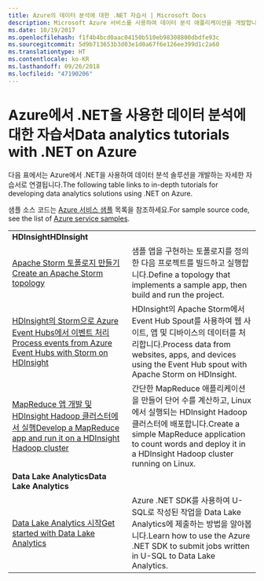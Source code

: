 ```yaml
---
title: Azure의 데이터 분석에 대한 .NET 자습서 | Microsoft Docs
description: Microsoft Azure 서비스를 사용하여 데이터 분석 애플리케이션을 개발합니다.
ms.date: 10/19/2017
ms.openlocfilehash: f1f4b4bcd0aac04150b510eb98308800dbdfe93c
ms.sourcegitcommit: 5d9b713653b3d03e1d0a67f6e126ee399d1c2a60
ms.translationtype: HT
ms.contentlocale: ko-KR
ms.lasthandoff: 09/26/2018
ms.locfileid: "47190206"
---
```

# <a name="data-analytics-tutorials-with-net-on-azure"></a><span data-ttu-id="d495c-103">Azure에서 .NET을 사용한 데이터 분석에 대한 자습서</span><span class="sxs-lookup"><span data-stu-id="d495c-103">Data analytics tutorials with .NET on Azure</span></span>

<span data-ttu-id="d495c-104">다음 표에서는 Azure에서 .NET을 사용하여 데이터 분석 솔루션을 개발하는 자세한 자습서로 연결됩니다.</span><span class="sxs-lookup"><span data-stu-id="d495c-104">The following table links to in-depth tutorials for developing data analytics solutions using .NET on Azure.</span></span> 

<span data-ttu-id="d495c-105">샘플 소스 코드는 [Azure 서비스 샘플](https://azure.microsoft.com/resources/samples/?platform=dotnet) 목록을 참조하세요.</span><span class="sxs-lookup"><span data-stu-id="d495c-105">For sample source code, see the list of [Azure service samples](https://azure.microsoft.com/resources/samples/?platform=dotnet).</span></span>

| | |
|---|---|
| <span data-ttu-id="d495c-106">**HDInsight**</span><span class="sxs-lookup"><span data-stu-id="d495c-106">**HDInsight**</span></span> | |
| <span data-ttu-id="d495c-107">[Apache Storm 토폴로지 만들기][1]</span><span class="sxs-lookup"><span data-stu-id="d495c-107">[Create an Apache Storm topology][1]</span></span> | <span data-ttu-id="d495c-108">샘플 앱을 구현하는 토폴로지를 정의한 다음 프로젝트를 빌드하고 실행합니다.</span><span class="sxs-lookup"><span data-stu-id="d495c-108">Define a topology that implements a sample app, then build and run the project.</span></span> | 
| <span data-ttu-id="d495c-109">[HDInsight의 Storm으로 Azure Event Hubs에서 이벤트 처리][2]</span><span class="sxs-lookup"><span data-stu-id="d495c-109">[Process events from Azure Event Hubs with Storm on HDInsight][2]</span></span> | <span data-ttu-id="d495c-110">HDInsight의 Apache Storm에서 Event Hub Spout를 사용하여 웹 사이트, 앱 및 디바이스의 데이터를 처리합니다.</span><span class="sxs-lookup"><span data-stu-id="d495c-110">Process data from websites, apps, and devices using the Event Hub spout with Apache Storm on HDInsight.</span></span>
| <span data-ttu-id="d495c-111">[MapReduce 앱 개발 및 HDInsight Hadoop 클러스터에서 실행][3]</span><span class="sxs-lookup"><span data-stu-id="d495c-111">[Develop a MapReduce app and run it on a HDInsight Hadoop cluster][3]</span></span> | <span data-ttu-id="d495c-112">간단한 MapReduce 애플리케이션을 만들어 단어 수를 계산하고, Linux에서 실행되는 HDInsight Hadoop 클러스터에 배포합니다.</span><span class="sxs-lookup"><span data-stu-id="d495c-112">Create a simple MapReduce application to count words and deploy it in a HDInsight Hadoop cluster running on Linux.</span></span> |
| <span data-ttu-id="d495c-113">**Data Lake Analytics**</span><span class="sxs-lookup"><span data-stu-id="d495c-113">**Data Lake Analytics**</span></span> | |
| <span data-ttu-id="d495c-114">[Data Lake Analytics 시작][4]</span><span class="sxs-lookup"><span data-stu-id="d495c-114">[Get started with Data Lake Analytics][4]</span></span> | <span data-ttu-id="d495c-115">Azure .NET SDK를 사용하여 U-SQL로 작성된 작업을 Data Lake Analytics에 제출하는 방법을 알아봅니다.</span><span class="sxs-lookup"><span data-stu-id="d495c-115">Learn how to use the Azure .NET SDK to submit jobs written in U-SQL to Data Lake Analytics.</span></span>|


[1]: /azure/hdinsight/hdinsight-storm-develop-csharp-event-hub-topology
[2]: /azure/hdinsight/hdinsight-storm-develop-csharp-visual-studio-topology
[3]: /azure/hdinsight/hdinsight-hadoop-dotnet-csharp-mapreduce-streaming
[4]: /azure/data-lake-analytics/data-lake-analytics-get-started-net-sdk